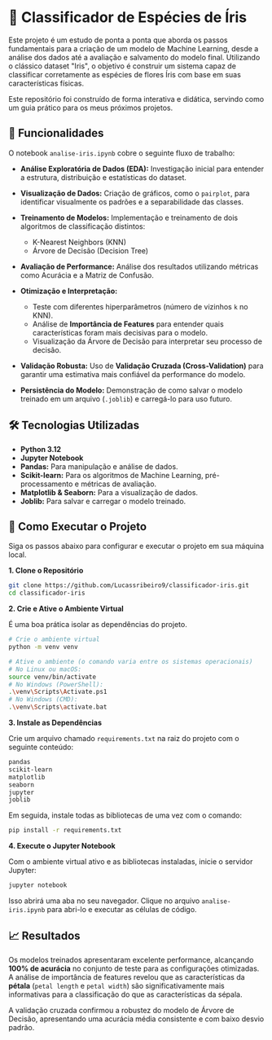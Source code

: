 # 🌳 Classificador de Espécies de Íris

Este projeto é um estudo de ponta a ponta que aborda os passos fundamentais para a criação de um modelo de Machine Learning, desde a análise dos dados até a avaliação e salvamento do modelo final. Utilizando o clássico dataset "Iris", o objetivo é construir um sistema capaz de classificar corretamente as espécies de flores Íris com base em suas características físicas.

Este repositório foi construído de forma interativa e didática, servindo como um guia prático para os meus próximos projetos.

## 🎯 Funcionalidades

O notebook `analise-iris.ipynb` cobre o seguinte fluxo de trabalho:

- **Análise Exploratória de Dados (EDA):** Investigação inicial para entender a estrutura, distribuição e estatísticas do dataset.

- **Visualização de Dados:** Criação de gráficos, como o `pairplot`, para identificar visualmente os padrões e a separabilidade das classes.
- **Treinamento de Modelos:** Implementação e treinamento de dois algoritmos de classificação distintos:
  - K-Nearest Neighbors (KNN)
  - Árvore de Decisão (Decision Tree)
- **Avaliação de Performance:** Análise dos resultados utilizando métricas como Acurácia e a Matriz de Confusão.
- **Otimização e Interpretação:**
  - Teste com diferentes hiperparâmetros (número de vizinhos `k` no KNN).
  - Análise de **Importância de Features** para entender quais características foram mais decisivas para o modelo.
  - Visualização da Árvore de Decisão para interpretar seu processo de decisão.
- **Validação Robusta:** Uso de **Validação Cruzada (Cross-Validation)** para garantir uma estimativa mais confiável da performance do modelo.
- **Persistência do Modelo:** Demonstração de como salvar o modelo treinado em um arquivo (`.joblib`) e carregá-lo para uso futuro.

## 🛠️ Tecnologias Utilizadas

- **Python 3.12**
- **Jupyter Notebook**
- **Pandas:** Para manipulação e análise de dados.
- **Scikit-learn:** Para os algoritmos de Machine Learning, pré-processamento e métricas de avaliação.
- **Matplotlib & Seaborn:** Para a visualização de dados.
- **Joblib:** Para salvar e carregar o modelo treinado.

## 🚀 Como Executar o Projeto

Siga os passos abaixo para configurar e executar o projeto em sua máquina local.

**1. Clone o Repositório**

```bash
git clone https://github.com/Lucassribeiro9/classificador-iris.git
cd classificador-iris
```

**2. Crie e Ative o Ambiente Virtual**

É uma boa prática isolar as dependências do projeto.

```bash
# Crie o ambiente virtual
python -m venv venv

# Ative o ambiente (o comando varia entre os sistemas operacionais)
# No Linux ou macOS:
source venv/bin/activate
# No Windows (PowerShell):
.\venv\Scripts\Activate.ps1
# No Windows (CMD):
.\venv\Scripts\activate.bat
```

**3. Instale as Dependências**

Crie um arquivo chamado `requirements.txt` na raiz do projeto com o seguinte conteúdo:

```txt
pandas
scikit-learn
matplotlib
seaborn
jupyter
joblib
```

Em seguida, instale todas as bibliotecas de uma vez com o comando:

```bash
pip install -r requirements.txt
```

**4. Execute o Jupyter Notebook**

Com o ambiente virtual ativo e as bibliotecas instaladas, inicie o servidor Jupyter:

```bash
jupyter notebook
```

Isso abrirá uma aba no seu navegador. Clique no arquivo `analise-iris.ipynb` para abri-lo e executar as células de código.

## 📈 Resultados

Os modelos treinados apresentaram excelente performance, alcançando **100% de acurácia** no conjunto de teste para as configurações otimizadas. A análise de importância de features revelou que as características da **pétala** (`petal length` e `petal width`) são significativamente mais informativas para a classificação do que as características da sépala.

A validação cruzada confirmou a robustez do modelo de Árvore de Decisão, apresentando uma acurácia média consistente e com baixo desvio padrão.
